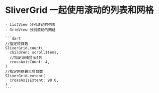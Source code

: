 # SliverGrid 一起使用滚动的列表和网格
    - ListView 分别滚动的列表
    - GridView 分别滚动的网格

    ```dart
    //指定项目数
    SliverGrid.count(
      children: scrollItems,
      //指定纵轴显示4列
      crossAxisCount: 4,
    )
    //指定网格最大项目数
    SliverGrid.extent(
      crossAxisExtent: 90.0,
    )
    ```
